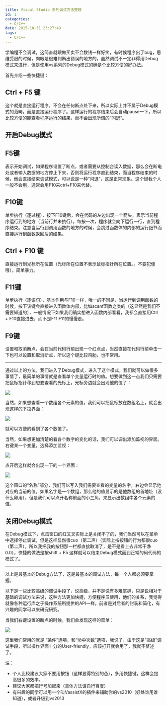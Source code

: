 ```yaml
---
title: Visual Studio 系列调试方法整理
id: 1
categories:
  - C/C++
date: 2015-10-31 23:27:49
tags:
  - C/C++
---
```


学编程不会调试，这简直就跟做买卖不会数钱一样好笑，有时候程序出了bug，思维受限的时候，肉眼是很难判断出错误的地方的，虽然调试不一定非得用Debug模式来进行，但是使用vs系列的Debug模式的确是个比较方便的好办法。

首先介绍一些快捷键：

## Ctrl + F5 键

这个就是直接运行程序，不会在任何断点处下来，所以实际上并不属于Debug模式的范畴，而是直接运行程序了。这样运行的程序结束后会自动pause一下，所以比较方便的能查看程序运行的结果，而不会出现所谓的“闪退”。

## 开启Debug模式

## F5键

表示开始调试，如果程序设置了断点，或者需要从控制台读入数据，那么会在断电处或者输入数据的地方停止下来，否则将运行程序直到结束，而当程序结束的时候，他会直接结束调试模式，可以说是一种“闪退”，这是正常现象。这个键我个人一般不会用，通常会用F10来ctrl+F10来代替。

## F10键

单步执行（逐过程），按下F10键后，会在代码的左边出现一个箭头，表示当前程序运行到的地方（当前行并未执行）。每按一次，程序就会向下运行一行，直到程序结束。注意当运行到调用函数的地方的时候，会跳过函数体的内部的运行细节而直接运行到函数返回后的结果。

## Ctrl + F10 键

直接运行到光标所在位置（光标所在位置不表示鼠标指针所在位置。。不要犯傻哦），简单暴力。

## F11键

单步执行（逐语句），基本作用与F10一样，唯一的不同是，当运行到调用函数的时候，按下该键会直接进入函数体内部，比如scanf函数之类的（这显然是我们不需要知道的），一般情况下如果我们确实想进入函数内部看看，我都会直接用Ctrl + F10直接进去，而不是F11 F11的慢慢走。

## F9键

设置和取消断点，会在当前代码行前出现一个红点点，当然直接在代码行前单击一下也可以设置和取消断点，所以这个键比较鸡肋，也不常用。

* * *

通过以上的方法，我们进入了Debug模式，进入了这个模式，我们就可以做很多事情了，最简单的事情就是查看单个变量运行时的值。想要做到这一点我们只需要把鼠标指针移到想要查看的光标上，光标旁边就会出现他的值了：

![][1]

当然，如果想查看一个数组各个元素的值，我们可以把鼠标放在数组名上，就会出现这样的下拉界面：

![][2]

就可以方便的看到了各个数值了。

当然，如果想更加清楚的看各个数字的变化的话，我们可以调出添加监视的界面。右键某一个变量，选择添加监视：

![][3]

点开后这样就会出现一下的一个界面：

![][4]

这个窗口的“名称”部分，我们可以写入我们需要查看的变量的名字，右边会显示他对应的当前的值。如果名字是一个数组，那么他的值显示的是他数组的首地址（没什么卵用），但是我们可以点开名称前面的小三角，来显示出数组中各个元素的值。

## 关闭Debug模式

在Debug模式下，点击窗口的红叉叉实际上是关闭不了的，我们当然可以在菜单中选择停止调试，但是这样显然很cuo（第二声）（实际上按按钮的行为都很cuo（第二声），所以我把我的按钮那一栏都直接取消了，是不是看上去非常干净0.0），快捷的做法是按shift + F5 这样就可以结束Debug模式而到正常的码代码的模式了。

* * *

以上是最基本的Debug方法了，这是最基本的调试方法，每一个人都必须要掌握。

以下是一些比较高级的调试手段了，说高级，并不是说有多难掌握，只是说相对于基础的调试方法来说，这种方法更加快捷，方便程序员使用，他们的关系，我觉得就像各种运行库之于操作系统所提供的API一样，前者是对后者的封装和简化，有兴趣的同学可以来研究研究。

当我们右键设置的断点的时候，我们会发现这样的菜单：

![][5]

这里我们常用的就是 “条件”选项，和“命中次数”选项，我说了，由于这是“高级”调试手段，所以操作界面十分的User-friendly，应该打开就会用了，我就不赘述了。

注：

*   个人比较建议大家不要用按钮（这样显得特别的怂），多用快捷键，这样会提高很多的效率。
*   建议大家都把行号加起来（具体方法请自行百度）
*   有兴趣的同学可以用一个叫VassistX的插件来辅助你的vs2010（好处谁用谁知道），或者升级到vs2013

[1]: /images/2015/10/31/1/1.png
[2]: /images/2015/10/31/1/2.png
[3]: /images/2015/10/31/1/3.png
[4]: /images/2015/10/31/1/4.png
[5]: /images/2015/10/31/1/5.png
